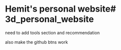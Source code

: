 # Hemit's personal website# 3d_personal_website

need to add tools section and recommendation

also make the github btns work